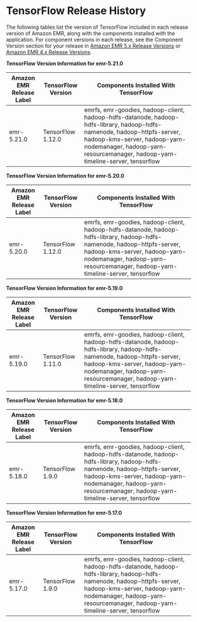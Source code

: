 # TensorFlow Release History<a name="TensorFlow-release-history"></a>

The following tables list the version of TensorFlow included in each release version of Amazon EMR, along with the components installed with the application\. For component versions in each release, see the Component Version section for your release in [Amazon EMR 5\.x Release Versions](emr-release-5x.md) or [Amazon EMR 4\.x Release Versions](emr-release-4x.md)\.


**TensorFlow Version Information for emr\-5\.21\.0**  

| Amazon EMR Release Label | TensorFlow Version | Components Installed With TensorFlow | 
| --- | --- | --- | 
| emr\-5\.21\.0 | TensorFlow 1\.12\.0 | emrfs, emr\-goodies, hadoop\-client, hadoop\-hdfs\-datanode, hadoop\-hdfs\-library, hadoop\-hdfs\-namenode, hadoop\-httpfs\-server, hadoop\-kms\-server, hadoop\-yarn\-nodemanager, hadoop\-yarn\-resourcemanager, hadoop\-yarn\-timeline\-server, tensorflow | 


**TensorFlow Version Information for emr\-5\.20\.0**  

| Amazon EMR Release Label | TensorFlow Version | Components Installed With TensorFlow | 
| --- | --- | --- | 
| emr\-5\.20\.0 | TensorFlow 1\.12\.0 | emrfs, emr\-goodies, hadoop\-client, hadoop\-hdfs\-datanode, hadoop\-hdfs\-library, hadoop\-hdfs\-namenode, hadoop\-httpfs\-server, hadoop\-kms\-server, hadoop\-yarn\-nodemanager, hadoop\-yarn\-resourcemanager, hadoop\-yarn\-timeline\-server, tensorflow | 


**TensorFlow Version Information for emr\-5\.19\.0**  

| Amazon EMR Release Label | TensorFlow Version | Components Installed With TensorFlow | 
| --- | --- | --- | 
| emr\-5\.19\.0 | TensorFlow 1\.11\.0 | emrfs, emr\-goodies, hadoop\-client, hadoop\-hdfs\-datanode, hadoop\-hdfs\-library, hadoop\-hdfs\-namenode, hadoop\-httpfs\-server, hadoop\-kms\-server, hadoop\-yarn\-nodemanager, hadoop\-yarn\-resourcemanager, hadoop\-yarn\-timeline\-server, tensorflow | 


**TensorFlow Version Information for emr\-5\.18\.0**  

| Amazon EMR Release Label | TensorFlow Version | Components Installed With TensorFlow | 
| --- | --- | --- | 
| emr\-5\.18\.0 | TensorFlow 1\.9\.0 | emrfs, emr\-goodies, hadoop\-client, hadoop\-hdfs\-datanode, hadoop\-hdfs\-library, hadoop\-hdfs\-namenode, hadoop\-httpfs\-server, hadoop\-kms\-server, hadoop\-yarn\-nodemanager, hadoop\-yarn\-resourcemanager, hadoop\-yarn\-timeline\-server, tensorflow | 


**TensorFlow Version Information for emr\-5\.17\.0**  

| Amazon EMR Release Label | TensorFlow Version | Components Installed With TensorFlow | 
| --- | --- | --- | 
| emr\-5\.17\.0 | TensorFlow 1\.9\.0 | emrfs, emr\-goodies, hadoop\-client, hadoop\-hdfs\-datanode, hadoop\-hdfs\-library, hadoop\-hdfs\-namenode, hadoop\-httpfs\-server, hadoop\-kms\-server, hadoop\-yarn\-nodemanager, hadoop\-yarn\-resourcemanager, hadoop\-yarn\-timeline\-server, tensorflow | 